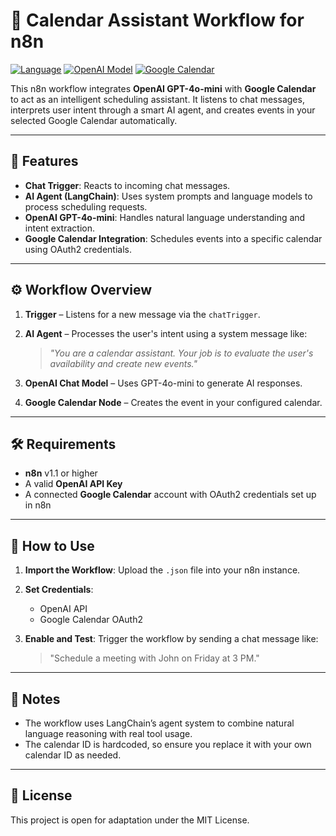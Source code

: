# 📅 Calendar Assistant Workflow for n8n

[![Language](https://img.shields.io/badge/n8n-v1.1+-blue)](https://n8n.io/)
[![OpenAI Model](https://img.shields.io/badge/OpenAI-gpt--4o--mini-ff69b4)](https://platform.openai.com/)
[![Google Calendar](https://img.shields.io/badge/API-Google%20Calendar-brightgreen)](https://developers.google.com/calendar)

This n8n workflow integrates **OpenAI GPT-4o-mini** with **Google Calendar** to act as an intelligent scheduling assistant. It listens to chat messages, interprets user intent through a smart AI agent, and creates events in your selected Google Calendar automatically.

---

## 🧠 Features

* **Chat Trigger**: Reacts to incoming chat messages.
* **AI Agent (LangChain)**: Uses system prompts and language models to process scheduling requests.
* **OpenAI GPT-4o-mini**: Handles natural language understanding and intent extraction.
* **Google Calendar Integration**: Schedules events into a specific calendar using OAuth2 credentials.

---

## ⚙️ Workflow Overview

1. **Trigger** – Listens for a new message via the `chatTrigger`.
2. **AI Agent** – Processes the user's intent using a system message like:

   > *"You are a calendar assistant. Your job is to evaluate the user's availability and create new events."*
3. **OpenAI Chat Model** – Uses GPT-4o-mini to generate AI responses.
4. **Google Calendar Node** – Creates the event in your configured calendar.

---

## 🛠️ Requirements

* **n8n** v1.1 or higher
* A valid **OpenAI API Key**
* A connected **Google Calendar** account with OAuth2 credentials set up in n8n

---

## 📂 How to Use

1. **Import the Workflow**: Upload the `.json` file into your n8n instance.
2. **Set Credentials**:

   * OpenAI API
   * Google Calendar OAuth2
3. **Enable and Test**: Trigger the workflow by sending a chat message like:

   > "Schedule a meeting with John on Friday at 3 PM."

---

## 📌 Notes

* The workflow uses LangChain’s agent system to combine natural language reasoning with real tool usage.
* The calendar ID is hardcoded, so ensure you replace it with your own calendar ID as needed.

---

## 📄 License

This project is open for adaptation under the MIT License.
